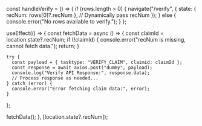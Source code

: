 const handleVerify = () => {
  if (rows.length > 0) {
    navigate("/verify", {
      state: { recNum: rows[0]?.recNum }, // Dynamically pass recNum
    });
  } else {
    console.error("No rows available to verify.");
  }
};



useEffect(() => {
  const fetchData = async () => {
    const claimId = location.state?.recNum;
    if (!claimId) {
      console.error("recNum is missing, cannot fetch data.");
      return;
    }

    try {
      const payload = { tasktype: "VERIFY_CLAIM", claimid: claimId };
      const response = await axios.post("dummy", payload);
      console.log("Verify API Response:", response.data);
      // Process response as needed...
    } catch (error) {
      console.error("Error fetching claim data:", error);
    }
  };

  fetchData();
}, [location.state?.recNum]);
